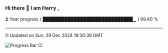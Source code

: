 ### Hi there 👋 I am Harry , 

⏳ Year progress { █████████████████████████████▁ } 99.40 %

---

⏰ Updated on Sun, 29 Dec 2024 19:30:39 GMT

![Progress Bar CI](https://github.com/duykhang68/duykhang68/workflows/Progress%20Bar%20CI/badge.svg)
